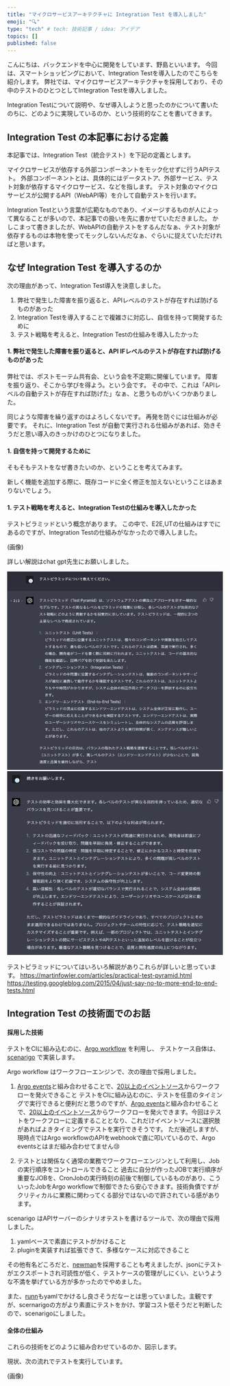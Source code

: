 ```yaml
---
title: "マイクロサービスアーキテクチャに Integration Test を導入しました"
emoji: "🔍"
type: "tech" # tech: 技術記事 / idea: アイデア
topics: []
published: false
---
```


こんにちは、バックエンドを中心に開発をしています、野島といいます。
今回は、スマートショッピングにおいて、Integration Testを導入したのでこちらを紹介します。
弊社では、マイクロサービスアーキテクチャを採用しており、その中のテストのひとつとしてIntegration Testを導入しました。

Integration Testについて説明や、なぜ導入しようと思ったのかについて書いたのちに、どのように実現しているのか、という技術的なことを書いてきます。

## Integration Test の本記事における定義

本記事では、Integration Test（統合テスト）を下記の定義とします。

マイクロサービスが依存する外部コンポーネントをモック化せずに行うAPIテスト。
外部コンポーネントとは、具体的にはデータストア、外部サービス、テスト対象が依存するマイクロサービス、などを指します。
テスト対象のマイクロサービスが公開するAPI（WebAPI等）を介して自動テストを行います。

Integration Testという言葉が広範なものであり、イメージするものが人によって異なることが多いので、本記事での扱いを先に書かせていただきました。
かしこまって書きましたが、WebAPIの自動テストをするんだなぁ、テスト対象が依存するものは本物を使ってモックしないんだなぁ、ぐらいに捉えていただければと思います。

## なぜ Integration Test を導入するのか

次の理由があって、Integration Test導入を決意しました。

1. 弊社で発生した障害を振り返ると、APIレベルのテストが存在すれば防げるものがあった
1. Integration Testを導入することで複雑さに対応し、自信を持って開発するために
1. テスト戦略を考えると、Integration Testの仕組みを導入したかった

#### 1. 弊社で発生した障害を振り返ると、API IFレベルのテストが存在すれば防げるものがあった

弊社では、ポストモーテム共有会、という会を不定期に開催しています。
障害を振り返り、そこから学びを得よう。という会です。
その中で、これは「APIレベルの自動テストが存在すれば防げた」なぁ、と思うものがいくつかありました。

同じような障害を繰り返すのはよろしくないです。
再発を防ぐには仕組みが必要です。
それに、Integration Test が自動で実行される仕組みがあれば、効きそうだと思い導入のきっかけのひとつになりました。

#### 1. 自信を持って開発するために

そもそもテストをなぜ書きたいのか、ということを考えてみます。

新しく機能を追加する際に、既存コードに全く修正を加えないということはあまりないでしょう。


#### 1. テスト戦略を考えると、Integration Testの仕組みを導入したかった

テストピラミッドという概念があります。
この中で、E2E,UTの仕組みはすでにあるのですが、Integration Testの仕組みがなかったので導入しました。

(画像)

詳しい解説はchat gpt先生にお願いしました。

![chat gpt によるテストピラミッドについて解説の画像1](/images/chat-gpt-test-pyramid-1.png)
![chat gpt によるテストピラミッドについて解説の画像2](/images/chat-gpt-test-pyramid-2.png)

テストピラミッドについてはいろいろ解説がありこれらが詳しいと思っています。
https://martinfowler.com/articles/practical-test-pyramid.html
https://testing.googleblog.com/2015/04/just-say-no-to-more-end-to-end-tests.html

## Integration Test の技術面でのお話

#### 採用した技術

テストをCIに組み込むのに、[Argo workflow](https://github.com/argoproj/argo-workflows) を利用し、
テストケース自体は、[scenarigo](https://github.com/zoncoen/scenarigo) で実装します。

Argo workflow はワークフローエンジンで、次の理由で採用しました。

1. [Argo events](https://argoproj.github.io/argo-events/)と組み合わせることで、[20以上のイベントソース](https://argoproj.github.io/argo-events/concepts/event_source/)からワークフローを発火できること
テストをCIに組み込むのに、テストを任意のタイミングで実行できると便利だと思うのですが、[Argo events](https://argoproj.github.io/argo-events/)と組み合わせることで、[20以上のイベントソース](https://argoproj.github.io/argo-events/concepts/event_source/)からワークフローを発火できます。今回はテストをワークフローに定義することとなり、これだけイベントソースに選択肢があればよきタイミングでテストを実行できそうです。
ただ後述しますが、現時点ではArgo workflowのAPIをwebhookで直に叩いているので、Argo eventsとはまだ組み合わせてません😢

2. テストとは関係なく通常の業務でワークフローエンジンとして利用し、Jobの実行順序をコントロールできること
過去に自分が作ったJOBで実行順序が重要なJOBを、CronJobの実行時刻の前後で制御しているものがあり、こういったJobをArgo workflowで制御できたら安心できます。技術負債ですがクリティカルに業務に関わってくる部分ではないので許されている感があります。

scenarigo はAPIサーバーのシナリオテストを書けるツールで、次の理由で採用しました。

1. yamlベースで素直にテストがかけること
1. pluginを実装すれば拡張できて、多様なケースに対応できること

その他有名どころだと、[newman](https://github.com/postmanlabs/newman)を採用することも考えましたが、jsonにテストがエクスポートされ可読性が低く、テストケースの管理がしにくい、というような不満を挙げている方が多かったのでやめました。

また、[runn](https://github.com/k1LoW/runn)もyamlでかけるし良さそうだなーとは思っていました。主観ですが、scernarigoの方がより素直にテストをかけ、学習コスト低そうだと判断したので、scenarigoにしました。

#### 全体の仕組み

これらの技術をどのように組み合わせているのか、図示します。

現状、次の流れでテストを実行しています。

(画像)


